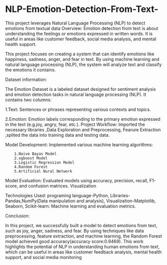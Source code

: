 # NLP-Emotion-Detection-From-Text-
This project leverages Natural Language Processing (NLP) to detect emotions from textual data
Overview:
     Emotion detection from text is about understanding the feelings or emotions expressed in written words. It is useful in areas like customer feedback, social media analysis, and mental health support.

This project focuses on creating a system that can identify emotions like happiness, sadness, anger, and fear in text. By using machine learning and natural language processing (NLP), the system will analyze text and classify the emotions it contains.

Dataset information:
        
The Emotion Dataset is a labeled dataset designed for sentiment analysis and emotion detection tasks in natural language processing (NLP). It contains two columns:

1.Text: Sentences or phrases representing various contexts and topics.

2.Emotion: Emotion labels corresponding to the primary emotion expressed in the text (e.g.joy, angry, fear, etc.).
Project Workflow:
Imported the necessary libraries ,Data Exploration and Preprocessing, Fearure Extraction ,splited the data into training data and testing data.

Model Development:
        Implemented various machine learning algorithms:

        1.Naive Bayas Model
        2.xgboost Model
        3.Logistic Regression Model
        4.Random Forest
        5.Artificial Nural Network

Model Evaluation:
    Evaluated models using accuracy, precision, recall, F1-score, and confusion matrices. Visualization
    
Technologies Used:
 programing language-Python,
 Libraries-Pandas,NumPy(Data manipulation and analysis),
 Visualization-Matplotlib, Seaborn,
 Scikit-learn: Machine learning and evaluation metrics.

 Conclusion:
     
In this project, we successfully built a model to detect emotions from text, such as joy, anger, sadness, and fear. By using techniques like data preprocessing, feature extraction, and machine learning, the Random Forest model achieved good accuracy(accuracy score:0.9469). This work highlights the potential of NLP in understanding human emotions from text, which can be useful in areas like customer feedback analysis, mental health support, and social media monitoring

